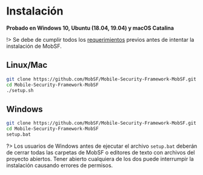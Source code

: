# Instalación

**Probado en Windows 10, Ubuntu (18.04, 19.04) y macOS Catalina**

!> Se debe de cumplir todos los [requerimientos](/es-mx/requirements.md) previos antes de intentar la instalación de MobSF.

## Linux/Mac

```bash
git clone https://github.com/MobSF/Mobile-Security-Framework-MobSF.git
cd Mobile-Security-Framework-MobSF
./setup.sh
```

## Windows

```bash
git clone https://github.com/MobSF/Mobile-Security-Framework-MobSF.git
cd Mobile-Security-Framework-MobSF
setup.bat
```

?> Los usuarios de Windows antes de ejecutar el archivo `setup.bat` deberán de cerrar todas las carpetas de MobSF o editores de texto con archivos del proyecto abiertos. Tener abierto cualquiera de los dos puede interrumpir la instalación causando errores de permisos.
